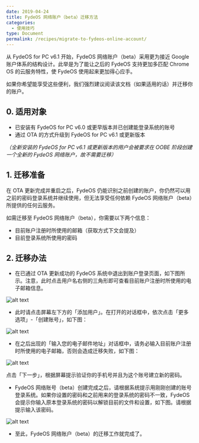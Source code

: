 ```yaml
---
date: 2019-04-24
title: FydeOS 网络账户（beta）迁移方法
categories:
  - 使用技巧
type: Document
permalink: /recipes/migrate-to-fydeos-online-account/
---
```


从 FydeOS for PC v6.1 开始，FydeOS 网络账户（beta）采用更为接近 Google 账户体系的结构设计。此举是为了能让之后的 FydeOS 支持更加多匹配 Chrome OS 的云服务特性，使 FydeOS 使用起来更加得心应手。

如果你希望能享受这些便利，我们强烈建议阅读该文档（如果适用的话）并迁移你的账户。

## 0. 适用对象

 - 已安装有 FydeOS for PC v6.0 或更早版本并已创建能登录系统的账号
 - 通过 OTA 的方式升级到 FydeOS for PC v6.1 或更新版本

*（全新安装的 FydeOS for PC v6.1 或更新版本的用户会被要求在 OOBE 阶段创建一个全新的 FydeOS 网络账户，故不需要迁移）*


## 1. 迁移准备

在 OTA 更新完成并重启之后，FydeOS 仍能识别之前创建的账户，你仍然可以用之前的密码登录系统并继续使用，但无法享受任何依赖 FydeOS 网络账户（beta）所提供的任何云服务。

如需迁移至 FydeOS 网络账户（beta），你需要以下两个信息：
 - 目前账户注册时所使用的邮箱（获取方式下文会提及）
 - 目前登录系统所使用的密码


## 2. 迁移办法

- 在已通过 OTA 更新成功的 FydeOS 系统中退出到账户登录页面，如下图所示。注意，此时点击用户名右侧的三角形即可查看目前账户注册时所使用的电子邮箱信息。

![alt text](https://fydeos.com/wp-content/uploads/2019/04/migration1.png "FydeOS 账户登录页面")

- 此时请点击屏幕左下方的「添加用户」。在打开的对话框中，依次点击「更多选项」-「创建账号」，如下图：

![alt text](https://fydeos.com/wp-content/uploads/2019/04/migration2.png "FydeOS 创建账号")

- 在之后出现的「输入您的电子邮件地址」对话框中，请务必输入目前账户注册时所使用的电子邮箱，否则会造成迁移失败，如下图：

![alt text](https://fydeos.com/wp-content/uploads/2019/04/migration3.png "FydeOS 创建账号")

点击「下一步」，根据屏幕提示验证你的手机号并且为这个账号建立新的密码。

- FydeOS 网络账号（beta）创建完成之后，请根据系统提示用刚刚创建的账号登录系统。如果你设置的密码和之前用来的登录系统的密码不一致，FydeOS 会提示你输入原本登录系统的密码以解锁目前的文件和设置，如下图。请根据提示输入该密码。

![alt text](https://fydeos.com/wp-content/uploads/2019/04/migration4.png "FydeOS 输入旧密码")

- 至此，FydeOS 网络账户（beta）的迁移工作就完成了。
